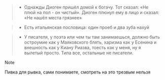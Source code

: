> - Однажды Диоген пришёл домой к богачу. Тот сказал: «Не плюй на пол - он чистый». Диоген плюнул ему в лицо и сказал: «Не нашёл места грязнее»

> - Есть итальянская пословица: один проеб и два зуба нахуй

> - У писателя, у поэта или чем ты там занимаешься, должно быть остроумие как у Маяковского блять, харизма как у Есенина и внешность как у Киану Риазва, тоесть как у меня, ну я вылетый просто. Типа все, остальные не писатели.

> [!NOTE]
> Пивка для рывка, сами понимаете, смотреть на это трезвым нельзя
